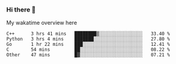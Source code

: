 ### Hi there 👋

<!--
**Jassy930/Jassy930** is a ✨ _special_ ✨ repository because its `README.md` (this file) appears on your GitHub profile.

Here are some ideas to get you started:

- 🔭 I’m currently working on ...
- 🌱 I’m currently learning ...
- 👯 I’m looking to collaborate on ...
- 🤔 I’m looking for help with ...
- 💬 Ask me about ...
- 📫 How to reach me: ...
- 😄 Pronouns: ...
- ⚡ Fun fact: ...
-->

My wakatime overview here
<!--START_SECTION:waka-->
```text
C++      3 hrs 41 mins   ████████▒░░░░░░░░░░░░░░░░   33.40 % 
Python   3 hrs 4 mins    ███████░░░░░░░░░░░░░░░░░░   27.80 % 
Go       1 hr 22 mins    ███░░░░░░░░░░░░░░░░░░░░░░   12.41 % 
C        54 mins         ██░░░░░░░░░░░░░░░░░░░░░░░   08.22 % 
Other    47 mins         █▓░░░░░░░░░░░░░░░░░░░░░░░   07.21 % 
```
<!--END_SECTION:waka-->
